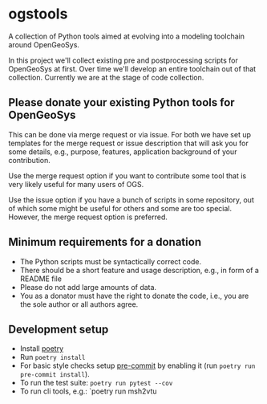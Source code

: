# ogstools

A collection of Python tools aimed at evolving into a modeling toolchain around OpenGeoSys.

In this project we'll collect existing pre and postprocessing scripts for
OpenGeoSys at first. Over time we'll develop an entire toolchain out of that
collection. Currently we are at the stage of code collection.

## Please donate your existing Python tools for OpenGeoSys

This can be done via merge request or via issue. For both we have set up
templates for the merge request or issue description that will ask you for some
details, e.g., purpose, features, application background of your contribution.

Use the merge request option if you want to contribute some tool that is very
likely useful for many users of OGS.

Use the issue option if you have a bunch of scripts in some repository, out of
which some might be useful for others and some are too special. However, the
merge request option is preferred.

## Minimum requirements for a donation

* The Python scripts must be syntactically correct code.
* There should be a short feature and usage description, e.g., in form of a README file
* Please do not add large amounts of data.
* You as a donator must have the right to donate the code, i.e., you are the
  sole author or all authors agree.

## Development setup

* Install [poetry](https://python-poetry.org/docs/#installation)
* Run `poetry install`
* For basic style checks setup [pre-commit](https://pre-commit.com) by enabling it (run
  `poetry run pre-commit install`).
* To run the test suite: `poetry run pytest --cov`
* To run cli tools, e.g.: `poetry run msh2vtu
